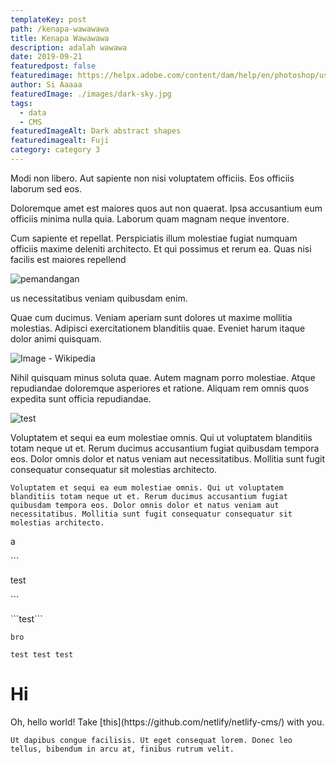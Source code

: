 ```yaml
---
templateKey: post
path: /kenapa-wawawawa
title: Kenapa Wawawawa
description: adalah wawawa
date: 2019-09-21
featuredpost: false
featuredimage: https://helpx.adobe.com/content/dam/help/en/photoshop/using/convert-color-image-black-white/jcr_content/main-pars/before_and_after/image-before/Landscape-Color.jpg
author: Si Aaaaa
featuredImage: ./images/dark-sky.jpg
tags:
  - data
  - CMS
featuredImageAlt: Dark abstract shapes
featuredimagealt: Fuji
category: category 3
---
```



Modi non libero. Aut sapiente non nisi voluptatem officiis. Eos officiis laborum sed eos.

Doloremque amet est maiores quos aut non quaerat. Ipsa accusantium eum officiis minima nulla quia. Laborum quam magnam neque inventore.

Cum sapiente et repellat. Perspiciatis illum molestiae fugiat numquam officiis maxime deleniti architecto. Et qui possimus et rerum ea. Quas nisi facilis est maiores repellend

![pemandangan](https://images.unsplash.com/photo-1612151855475-877969f4a6cc?ixid=MnwxMjA3fDB8MHxzZWFyY2h8MXx8aGQlMjBpbWFnZXxlbnwwfHwwfHw%3D&ixlib=rb-1.2.1&w=1000&q=80 "View")

us necessitatibus veniam quibusdam enim.

Quae cum ducimus. Veniam aperiam sunt dolores ut maxime mollitia molestias. Adipisci exercitationem blanditiis quae. Eveniet harum itaque dolor animi quisquam.<!--StartFragment-->

![Image - Wikipedia](https://upload.wikimedia.org/wikipedia/commons/thumb/b/b6/Image_created_with_a_mobile_phone.png/1200px-Image_created_with_a_mobile_phone.png)

<!--EndFragment-->

Nihil quisquam minus soluta quae. Autem magnam porro molestiae. Atque repudiandae doloremque asperiores et ratione. Aliquam rem omnis quos expedita sunt officia repudiandae.

![test](/images/img_0789.jpg "baju baru")

Voluptatem et sequi ea eum molestiae omnis. Qui ut voluptatem blanditiis totam neque ut et. Rerum ducimus accusantium fugiat quibusdam tempora eos. Dolor omnis dolor et natus veniam aut necessitatibus. Mollitia sunt fugit consequatur consequatur sit molestias architecto.

```
Voluptatem et sequi ea eum molestiae omnis. Qui ut voluptatem blanditiis totam neque ut et. Rerum ducimus accusantium fugiat quibusdam tempora eos. Dolor omnis dolor et natus veniam aut necessitatibus. Mollitia sunt fugit consequatur consequatur sit molestias architecto.
```

a

\`\``

test

\`\``

\`\`\`test\`\`\`

`bro`

```
test test test
```

<h1>Hi</h1>
Oh, hello world! Take [this](https://github.com/netlify/netlify-cms/) with you.



<code>Ut dapibus congue facilisis. Ut eget consequat lorem. Donec leo tellus, bibendum in arcu at, finibus rutrum velit.</code>